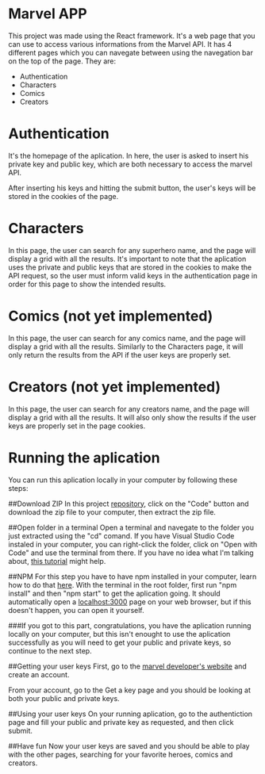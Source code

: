 # Marvel APP

This project was made using the React framework.
It's a web page that you can use to access various informations from the Marvel API.
It has 4 different pages which you can navegate between using the navegation bar on the top of the page. They are:

- Authentication
- Characters
- Comics
- Creators


# Authentication
It's the homepage of the aplication. In here, the user is asked to insert his private key and public key, which are both necessary to access the marvel API.

After inserting his keys and hitting the submit button, the user's keys will be stored in the cookies of the page.

# Characters
In this page, the user can search for any superhero name, and the page will display a grid with all the results.
It's important to note that the aplication uses the private and public keys that are stored in the cookies to make the API request, so the user must inform valid keys in the authentication page in order for this page to show the intended results.

#  Comics (not yet implemented)
In this page, the user can search for any comics name, and the page will display a grid with all the results.
Similarly to the Characters page, it will only return the results from the API if the user keys are properly set.

# Creators (not yet implemented)
In this page, the user can search for any creators name, and the page will display a grid with all the results.
It will also only show the results if the user keys are properly set in the page cookies.

# Running the aplication
You can run this aplication locally in your computer by following these steps:

##Download ZIP
In this project [repository](https://github.com/Gabriel-Morghett/marvel-app), click on the "Code" button and download the zip file to your computer, then extract the zip file.

##Open folder in a terminal
Open a terminal and navegate to the folder you just extracted using the "cd" comand.
If you have Visual Studio Code instaled in your computer, you can right-click the folder, click on "Open with Code" and use the terminal from there.
If you have no idea what I'm talking about, [this tutorial](https://www.wikihow.com/Change-Directories-in-Command-Prompt) might help.

##NPM
For this step you have to have npm installed in your computer, learn how to do that [here](https://phoenixnap.com/kb/install-node-js-npm-on-windows).
With the terminal in the root folder, first run "npm install" and then "npm start" to get the aplication going.
It should automatically open a [localhost:3000](localhost:3000) page on your web browser, but if this doesn't happen, you can open it yourself.

###If you got to this part, congratulations, you have the aplication running locally on your computer, but this isn't enought to use the aplication successfully as you will need to get your public and private keys, so continue to the next step.

##Getting your user keys
First, go to the [marvel developer's website](https://developer.marvel.com/) and create an account.

From your account, go to the Get a key page and you should be looking at both your public and private keys.

##Using your user keys
On your running aplication, go to the authentiction page and fill your public and private key as requested, and then click submit.

##Have fun
Now your user keys are saved and you should be able to play with the other pages, searching for your favorite heroes, comics and creators.
